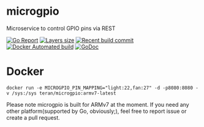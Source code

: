 # microgpio
Microservice to control GPIO pins via REST

[![Go Report](https://goreportcard.com/badge/github.com/teran/microgpio)](https://goreportcard.com/report/github.com/teran/microgpio)
[![Layers size](https://images.microbadger.com/badges/image/teran/microgpio.svg)](https://hub.docker.com/r/teran/microgpio/)
[![Recent build commit](https://images.microbadger.com/badges/commit/teran/microgpio.svg)](https://hub.docker.com/r/teran/microgpio/)
[![Docker Automated build](https://img.shields.io/docker/automated/teran/microgpio.svg)](https://hub.docker.com/r/teran/microgpio/)
[![GoDoc](https://godoc.org/github.com/teran/microgpio?status.svg)](https://godoc.org/github.com/teran/microgpio)

# Docker
```
docker run -e MICROGPIO_PIN_MAPPING="light:22,fan:27" -d -p8080:8080 -v /sys:/sys teran/microgpio:armv7-latest
```

Please note microgpio is built for ARMv7 at the moment.
If you need any other platform(supported by Go, obviously;), feel free to report issue or create a pull request.
